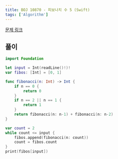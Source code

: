 ```yaml
---
title: BOJ 10870 - 피보나치 수 5 (Swift)
tags: ['Algorithm']
---
```


[문제 링크](https://www.acmicpc.net/problem/10870)

## 풀이

```swift
import Foundation

let input = Int(readLine()!)!
var fibos: [Int] = [0, 1]

func fibonacci(n: Int) -> Int {
    if n == 0 {
        return 0
    }
    if n == 2 || n == 1 {
        return 1
    }
    return fibonacci(n: n-1) + fibonacci(n: n-2)
}

var count = 2
while count <= input {
    fibos.append(fibonacci(n: count))
    count = fibos.count
}
print(fibos[input])
```
